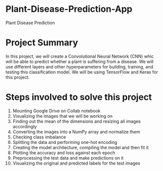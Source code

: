 # Plant-Disease-Prediction-App
Plant Disease Prediction

# Project Summary
In this project, we will create a Convolutional Neural Network (CNN) whic will be able to predict whether a plant is suffering from a disease.
We will use different layers and other hyperparameters for building, training, and testing this classification model.
We will be using TensorFlow and Keras for this project.

# Steps involved to solve this project
1. Mounting Google Drive on Collab notebook
2. Visualizing the images that we will be working on
3. Finding out the mean of the dimensions and resizing all images accordingly
4. Converting the images into a NumPy array and normalize them
5. Checking class imbalance
6. Splitting the data and performing one-hot encoding
7. Creating the model architecture, compiling the model and then fit it
8. Plotting the accuracy and loss against each epoch
9. Preprocessing the test data and make predictions on it
10. Visualizing the original and predicted labels for the test images
